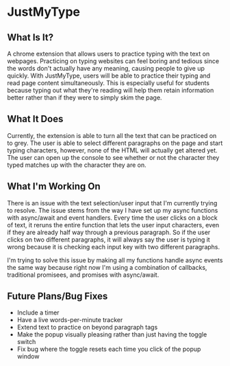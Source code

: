 # JustMyType
## What Is It?
A chrome extension that allows users to practice typing with the text on webpages. Practicing on typing websites can feel boring and tedious since the words don't actually have any meaning, causing people to give up quickly. With JustMyType, users will be able to practice their typing and read page content simultaneously. This is especially useful for students because typing out what they're reading will help them retain information better rather than if they were to simply skim the page.

## What It Does
Currently, the extension is able to turn all the text that can be practiced on to grey. The user is able to select different paragraphs on the page and start typing characters, however, none of the HTML will actually get altered yet. The user can open up the console to see whether or not the character they typed matches up with the character they are on.

## What I'm Working On
There is an issue with the text selection/user input that I'm currently trying to resolve. The issue stems from the way I have set up my async functions with async/await and event handlers. Every time the user clicks on a block of text, it reruns the entire function that lets the user input characters, even if they are already half way through a previous paragraph. So if the user clicks on two different paragraphs, it will always say the user is typing it wrong because it is checking each input key with two different paragraphs. 

I'm trying to solve this issue by making all my functions handle async events the same way because right now I'm using a combination of callbacks, traditional promisees, and promises with async/await.

## Future Plans/Bug Fixes 
- Include a timer
- Have a live words-per-minute tracker
- Extend text to practice on beyond paragraph tags
- Make the popup visually pleasing rather than just having the toggle switch
- Fix bug where the toggle resets each time you click of the popup window 
